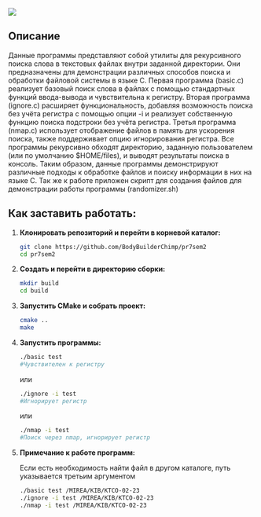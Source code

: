 
![](https://github.com/user-attachments/assets/c983fc2f-20ad-40b3-9ca1-b085ea21c3eb)

## Описание

Данные программы представляют собой утилиты для рекурсивного поиска слова в текстовых файлах внутри заданной директории. Они предназначены для демонстрации различных способов поиска и обработки файловой системы в языке C.
Первая программа (basic.c) реализует базовый поиск слова в файлах с помощью стандартных функций ввода-вывода и чувствительна к регистру.
Вторая программа (ignore.c) расширяет функциональность, добавляя возможность поиска без учёта регистра с помощью опции -i и реализует собственную функцию поиска подстроки без учёта регистра.
Третья программа (nmap.c) использует отображение файлов в память для ускорения поиска, также поддерживает опцию игнорирования регистра.
Все программы рекурсивно обходят директорию, заданную пользователем (или по умолчанию $HOME/files), и выводят результаты поиска в консоль.
Таким образом, данные программы демонстрируют различные подходы к обработке файлов и поиску информации в них на языке C.
Так же к работе приложен скрипт для создания файлов для демонстрации работы программы (randomizer.sh)

## Как заставить работать:

1. **Клонировать репозиторий и перейти в корневой каталог:**
   ```bash
   git clone https://github.com/BodyBuilderChimp/pr7sem2
   cd pr7sem2
   ```
2. **Создать и перейти в директорию сборки:**
   ```bash
   mkdir build
   cd build
   ```
3. **Запустить CMake и собрать проект:**
   ```bash
   cmake ..
   make
   ```
4. **Запустить программы:**
   ```bash
   ./basic test
   #Чувствителен к регистру
   ```
   или
   ```bash
   ./ignore -i test
   #Игнорирует регистр
   ```
   или
   ```bash
   ./nmap -i test
   #Поиск через nmap, игнорирует регистр
   ```
5. **Примечание к работе программ:**
   
   Если есть необходимость найти файл в другом каталоге, путь указывается третьим аргументом
   ```bash
   ./basic test /MIREA/KIB/KTCO-02-23
   ./ignore -i test /MIREA/KIB/KTCO-02-23
   ./nmap -i test /MIREA/KIB/KTCO-02-23
   ```

